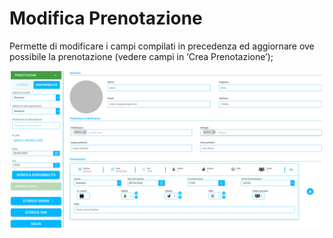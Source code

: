 # Modifica Prenotazione

Permette di modificare i campi compilati in precedenza ed aggiornare ove possibile la prenotazione (vedere campi in ‘Crea Prenotazione’);

![editReservation](../../assets/img/imgReservation/editReservation.png#editReservation)